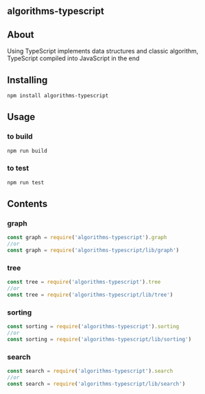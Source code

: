 ## algorithms-typescript

## About

Using TypeScript implements data structures and classic algorithm, TypeScript compiled into JavaScript in the end

## Installing

```sh
npm install algorithms-typescript
```

## Usage

### to build

```sh
npm run build
```

### to test

```sh
npm run test
```

## Contents

### graph

```js
const graph = require('algorithms-typescript').graph
//or
const graph = require('algorithms-typescript/lib/graph')
```
### tree

```js
const tree = require('algorithms-typescript').tree
//or
const tree = require('algorithms-typescript/lib/tree')
```
### sorting

```js
const sorting = require('algorithms-typescript').sorting
//or 
const sorting = require('algorithms-typescript/lib/sorting')
```
### search

```js
const search = require('algorithms-typescript').search
//or
const search = require('algorithms-typescript/lib/search')
```